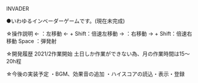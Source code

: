 INVADER

●いわゆるインベーダーゲームです。(現在未完成)

☆操作説明
←        ：左移動
← + Shift：倍速左移動
→        ：右移動
→ + Shift：倍速右移動
Space    ：弾発射

☆開発履歴
2021/2作業開始
土日しか作業ができない為、月の作業時間は15～20h程

☆今後の実装予定
・BGM、効果音の追加
・ハイスコアの読込・表示・登録
